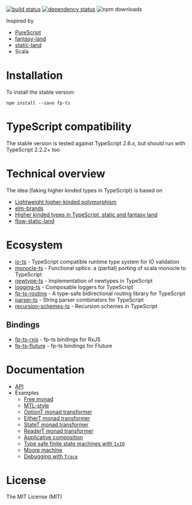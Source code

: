 [![build status](https://img.shields.io/travis/gcanti/fp-ts/master.svg?style=flat-square)](https://travis-ci.org/gcanti/fp-ts)
[![dependency status](https://img.shields.io/david/gcanti/fp-ts.svg?style=flat-square)](https://david-dm.org/gcanti/fp-ts)
![npm downloads](https://img.shields.io/npm/dm/fp-ts.svg)

Inspired by

- [PureScript](http://www.purescript.org)
- [fantasy-land](https://github.com/fantasyland/fantasy-land)
- [static-land](https://github.com/rpominov/static-land)
- Scala

# Installation

To install the stable version:

```
npm install --save fp-ts
```

# TypeScript compatibility

The stable version is tested against TypeScript 2.6.x, but should run with TypeScript 2.2.2+ too

# Technical overview

The idea (faking higher kinded types in TypeScript) is based on

- [Lightweight higher-kinded polymorphism](https://www.cl.cam.ac.uk/~jdy22/papers/lightweight-higher-kinded-polymorphism.pdf)
- [elm-brands](https://github.com/joneshf/elm-brands)
- [Higher kinded types in TypeScript, static and fantasy land](https://medium.com/@gcanti/higher-kinded-types-in-typescript-static-and-fantasy-land-d41c361d0dbe)
- [flow-static-land](https://github.com/gcanti/flow-static-land)

# Ecosystem

- [io-ts](https://github.com/gcanti/io-ts) - TypeScript compatible runtime type system for IO validation
- [monocle-ts](https://github.com/gcanti/monocle-ts) - Functional optics: a (partial) porting of scala monocle to TypeScript
- [newtype-ts](https://github.com/gcanti/newtype-ts) - Implementation of newtypes in TypeScript
- [logging-ts](https://github.com/gcanti/logging-ts) - Composable loggers for TypeScript
- [fp-ts-routing](https://github.com/gcanti/fp-ts-routing) - A type-safe bidirectional routing library for TypeScript
- [parser-ts](https://github.com/gcanti/parser-ts) - String parser combinators for TypeScript
- [recursion-schemes-ts](https://github.com/gcanti/recursion-schemes-ts) - Recursion schemes in TypeScript

## Bindings

- [fp-ts-rxjs](https://github.com/gcanti/fp-ts-rxjs) - fp-ts bindings for RxJS
- [fp-ts-fluture](https://github.com/gcanti/fp-ts-fluture) - fp-ts bindings for Fluture

# Documentation

- [API](docs/api/md/index.md)
- Examples
  - [Free monad](examples/Free.ts)
  - [MTL-style](examples/mtl.ts)
  - [OptionT monad transformer](examples/ArrayOption.ts)
  - [EitherT monad transformer](examples/EitherOption.ts)
  - [StateT monad transformer](examples/StateIO.ts)
  - [ReaderT monad transformer](examples/ReaderIO.ts)
  - [Applicative composition](examples/TaskValidation.ts)
  - [Type safe finite state machines with `IxIO`](examples/ixIO.ts)
  - [Moore machine](examples/Moore.ts)
  - [Debugging with `Trace`](examples/debugging-with-Trace.ts)

# License

The MIT License (MIT)


